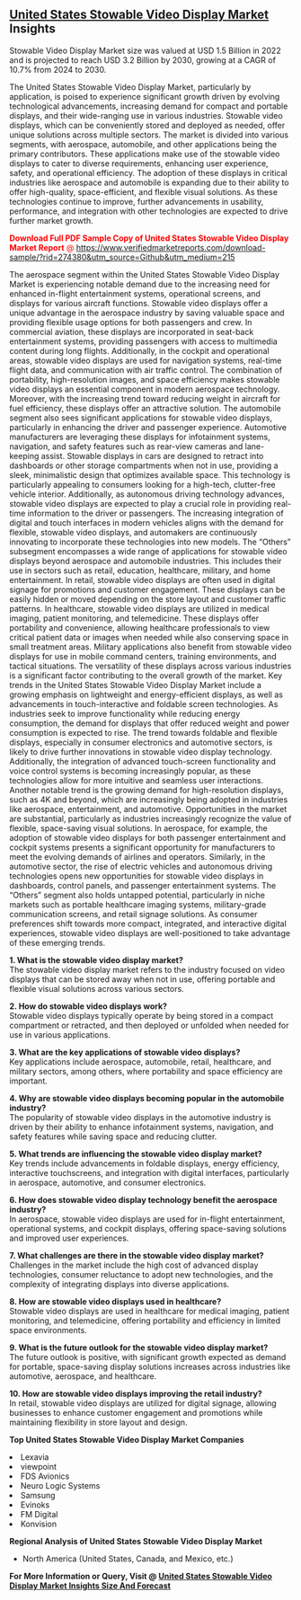 <h2><a href="https://www.verifiedmarketreports.com/download-sample/?rid=274380&amp;utm_source=Github&amp;utm_medium=215" target="_blank">United States Stowable Video Display Market</a> Insights</h2><p>Stowable Video Display Market size was valued at USD 1.5 Billion in 2022 and is projected to reach USD 3.2 Billion by 2030, growing at a CAGR of 10.7% from 2024 to 2030.</p><p><p>The United States Stowable Video Display Market, particularly by application, is poised to experience significant growth driven by evolving technological advancements, increasing demand for compact and portable displays, and their wide-ranging use in various industries. Stowable video displays, which can be conveniently stored and deployed as needed, offer unique solutions across multiple sectors. The market is divided into various segments, with aerospace, automobile, and other applications being the primary contributors. These applications make use of the stowable video displays to cater to diverse requirements, enhancing user experience, safety, and operational efficiency. The adoption of these displays in critical industries like aerospace and automobile is expanding due to their ability to offer high-quality, space-efficient, and flexible visual solutions. As these technologies continue to improve, further advancements in usability, performance, and integration with other technologies are expected to drive further market growth. <p><span class=""><span style="color: #ff0000;"><strong>Download Full PDF Sample Copy of United States Stowable Video Display Market Report</strong> @ </span><a href="https://www.verifiedmarketreports.com/download-sample/?rid=274380&amp;utm_source=Github&amp;utm_medium=215" target="_blank">https://www.verifiedmarketreports.com/download-sample/?rid=274380&amp;utm_source=Github&amp;utm_medium=215</a></span></p> The aerospace segment within the United States Stowable Video Display Market is experiencing notable demand due to the increasing need for enhanced in-flight entertainment systems, operational screens, and displays for various aircraft functions. Stowable video displays offer a unique advantage in the aerospace industry by saving valuable space and providing flexible usage options for both passengers and crew. In commercial aviation, these displays are incorporated in seat-back entertainment systems, providing passengers with access to multimedia content during long flights. Additionally, in the cockpit and operational areas, stowable video displays are used for navigation systems, real-time flight data, and communication with air traffic control. The combination of portability, high-resolution images, and space efficiency makes stowable video displays an essential component in modern aerospace technology. Moreover, with the increasing trend toward reducing weight in aircraft for fuel efficiency, these displays offer an attractive solution. The automobile segment also sees significant applications for stowable video displays, particularly in enhancing the driver and passenger experience. Automotive manufacturers are leveraging these displays for infotainment systems, navigation, and safety features such as rear-view cameras and lane-keeping assist. Stowable displays in cars are designed to retract into dashboards or other storage compartments when not in use, providing a sleek, minimalistic design that optimizes available space. This technology is particularly appealing to consumers looking for a high-tech, clutter-free vehicle interior. Additionally, as autonomous driving technology advances, stowable video displays are expected to play a crucial role in providing real-time information to the driver or passengers. The increasing integration of digital and touch interfaces in modern vehicles aligns with the demand for flexible, stowable video displays, and automakers are continuously innovating to incorporate these technologies into new models. The “Others” subsegment encompasses a wide range of applications for stowable video displays beyond aerospace and automobile industries. This includes their use in sectors such as retail, education, healthcare, military, and home entertainment. In retail, stowable video displays are often used in digital signage for promotions and customer engagement. These displays can be easily hidden or moved depending on the store layout and customer traffic patterns. In healthcare, stowable video displays are utilized in medical imaging, patient monitoring, and telemedicine. These displays offer portability and convenience, allowing healthcare professionals to view critical patient data or images when needed while also conserving space in small treatment areas. Military applications also benefit from stowable video displays for use in mobile command centers, training environments, and tactical situations. The versatility of these displays across various industries is a significant factor contributing to the overall growth of the market. Key trends in the United States Stowable Video Display Market include a growing emphasis on lightweight and energy-efficient displays, as well as advancements in touch-interactive and foldable screen technologies. As industries seek to improve functionality while reducing energy consumption, the demand for displays that offer reduced weight and power consumption is expected to rise. The trend towards foldable and flexible displays, especially in consumer electronics and automotive sectors, is likely to drive further innovations in stowable video display technology. Additionally, the integration of advanced touch-screen functionality and voice control systems is becoming increasingly popular, as these technologies allow for more intuitive and seamless user interactions. Another notable trend is the growing demand for high-resolution displays, such as 4K and beyond, which are increasingly being adopted in industries like aerospace, entertainment, and automotive. Opportunities in the market are substantial, particularly as industries increasingly recognize the value of flexible, space-saving visual solutions. In aerospace, for example, the adoption of stowable video displays for both passenger entertainment and cockpit systems presents a significant opportunity for manufacturers to meet the evolving demands of airlines and operators. Similarly, in the automotive sector, the rise of electric vehicles and autonomous driving technologies opens new opportunities for stowable video displays in dashboards, control panels, and passenger entertainment systems. The “Others” segment also holds untapped potential, particularly in niche markets such as portable healthcare imaging systems, military-grade communication screens, and retail signage solutions. As consumer preferences shift towards more compact, integrated, and interactive digital experiences, stowable video displays are well-positioned to take advantage of these emerging trends. <p><strong>1. What is the stowable video display market?</strong><br> The stowable video display market refers to the industry focused on video displays that can be stored away when not in use, offering portable and flexible visual solutions across various sectors.</p> <p><strong>2. How do stowable video displays work?</strong><br> Stowable video displays typically operate by being stored in a compact compartment or retracted, and then deployed or unfolded when needed for use in various applications.</p> <p><strong>3. What are the key applications of stowable video displays?</strong><br> Key applications include aerospace, automobile, retail, healthcare, and military sectors, among others, where portability and space efficiency are important.</p> <p><strong>4. Why are stowable video displays becoming popular in the automobile industry?</strong><br> The popularity of stowable video displays in the automotive industry is driven by their ability to enhance infotainment systems, navigation, and safety features while saving space and reducing clutter.</p> <p><strong>5. What trends are influencing the stowable video display market?</strong><br> Key trends include advancements in foldable displays, energy efficiency, interactive touchscreens, and integration with digital interfaces, particularly in aerospace, automotive, and consumer electronics.</p> <p><strong>6. How does stowable video display technology benefit the aerospace industry?</strong><br> In aerospace, stowable video displays are used for in-flight entertainment, operational systems, and cockpit displays, offering space-saving solutions and improved user experiences.</p> <p><strong>7. What challenges are there in the stowable video display market?</strong><br> Challenges in the market include the high cost of advanced display technologies, consumer reluctance to adopt new technologies, and the complexity of integrating displays into diverse applications.</p> <p><strong>8. How are stowable video displays used in healthcare?</strong><br> Stowable video displays are used in healthcare for medical imaging, patient monitoring, and telemedicine, offering portability and efficiency in limited space environments.</p> <p><strong>9. What is the future outlook for the stowable video display market?</strong><br> The future outlook is positive, with significant growth expected as demand for portable, space-saving display solutions increases across industries like automotive, aerospace, and healthcare.</p> <p><strong>10. How are stowable video displays improving the retail industry?</strong><br> In retail, stowable video displays are utilized for digital signage, allowing businesses to enhance customer engagement and promotions while maintaining flexibility in store layout and design.</p></p><p><strong>Top United States Stowable Video Display Market Companies</strong></p><div data-test-id=""><p><li>Lexavia</li><li> viewpoint</li><li> FDS Avionics</li><li> Neuro Logic Systems</li><li> Samsung</li><li> Evinoks</li><li> FM Digital</li><li> Konvision</li></p><div><strong>Regional Analysis of&nbsp;United States Stowable Video Display Market</strong></div><ul><li dir="ltr"><p dir="ltr">North America&nbsp;(United States, Canada, and Mexico, etc.)</p></li></ul><p><strong>For More Information or Query, Visit @&nbsp;</strong><strong><a href="https://www.verifiedmarketreports.com/product/stowable-video-display-market/?utm_source=Github&amp;utm_medium=215" target="_blank">United States Stowable Video Display Market Insights Size And Forecast</a></strong></p></div>
